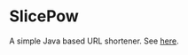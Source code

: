 # SlicePow
A simple Java based URL shortener. See <a href="http://www.slice.pw/local/slice.html">here</a>.
